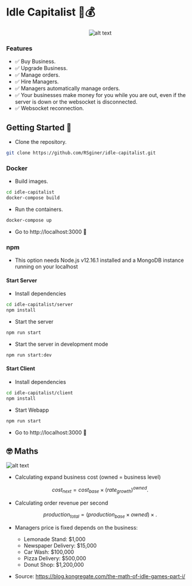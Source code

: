 # Idle Capitalist 🤑💰
<span style="display:block;text-align:center">

![alt text](https://i.imgur.com/NWVNAji.gif "Idle Capitalist")

</span>


### Features
  - ✅ Buy Business.
  - ✅ Upgrade Business.
  - ✅ Manage orders.
  - ✅ Hire Managers.
  - ✅ Managers automatically manage orders.
  - ✅ Your businesses make money for you while you are out, even if the server is down or the websocket is disconnected.
  - ✅ Websocket reconnection.

## Getting Started 🎉
* Clone the repository. 
```bash
git clone https://github.com/RSginer/idle-capitalist.git
```
### Docker
* Build images.
```bash
cd idle-capitalist
docker-compose build
```

* Run the containers.
```bash 
docker-compose up
```

* Go to http://localhost:3000 🤘
### npm
* This option needs Node.js v12.16.1 installed and a MongoDB instance running on your localhost
#### Start Server

* Install dependencies
```bash
cd idle-capitalist/server
npm install
```

* Start the server
```bash
npm run start
```

* Start the server in development mode
```bash
npm run start:dev
```
#### Start Client
* Install dependencies
```bash
cd idle-capitalist/client
npm install
```

* Start Webapp
```bash
npm run start
```

* Go to http://localhost:3000 🤘
## 🤓 Maths
![alt text](https://cdn1.kongcdn.com/assets/files/0001/8435/anthony_idle_1.png "Maths of Idle capitalist table")

* Calculating expand business cost (owned = business level)

$$cost_{next} = cost_{base} \times (rate_{growth})^{owned}.$$

* Calculating order revenue per second

$$production_{total} = (production_{base} \times owned) \times.$$

* Managers price is fixed depends on the business:
  - Lemonade Stand: $1,000
  - Newspaper Delivery: $15,000
  - Car Wash: $100,000
  - Pizza Delivery: $500,000
  - Donut Shop: $1,200,000

* Source: https://blog.kongregate.com/the-math-of-idle-games-part-i/

